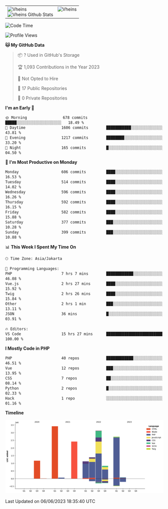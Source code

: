 <table>
  <tr>
    <td valign="top">
      <img src="https://github-readme-streak-stats.herokuapp.com/?user=Vheins&" alt="Vheins" /><br/>
      <img src="https://github-readme-stats.vercel.app/api?username=vheins&count_private=true&show_icons=true" alt="Vheins Github Stats">
    </td>
    <td valign="top">
      <img src="https://github-readme-stats.vercel.app/api/top-langs/?username=Vheins&count_private=true" alt="Vheins" /><br/>
    </td>
  </tr>
</table>

<!--START_SECTION:waka-->
![Code Time](http://img.shields.io/badge/Code%20Time-255%20hrs%2017%20mins-blue)

![Profile Views](http://img.shields.io/badge/Profile%20Views-0-blue)

**🐱 My GitHub Data** 

> 📦 ? Used in GitHub's Storage 
 > 
> 🏆 1,093 Contributions in the Year 2023
 > 
> 🚫 Not Opted to Hire
 > 
> 📜 17 Public Repositories 
 > 
> 🔑 0 Private Repositories 
 > 
**I'm an Early 🐤** 

```text
🌞 Morning                678 commits         █████░░░░░░░░░░░░░░░░░░░░   18.49 % 
🌆 Daytime                1606 commits        ███████████░░░░░░░░░░░░░░   43.81 % 
🌃 Evening                1217 commits        ████████░░░░░░░░░░░░░░░░░   33.20 % 
🌙 Night                  165 commits         █░░░░░░░░░░░░░░░░░░░░░░░░   04.50 % 
```
📅 **I'm Most Productive on Monday** 

```text
Monday                   606 commits         ████░░░░░░░░░░░░░░░░░░░░░   16.53 % 
Tuesday                  514 commits         ████░░░░░░░░░░░░░░░░░░░░░   14.02 % 
Wednesday                596 commits         ████░░░░░░░░░░░░░░░░░░░░░   16.26 % 
Thursday                 592 commits         ████░░░░░░░░░░░░░░░░░░░░░   16.15 % 
Friday                   582 commits         ████░░░░░░░░░░░░░░░░░░░░░   15.88 % 
Saturday                 377 commits         ███░░░░░░░░░░░░░░░░░░░░░░   10.28 % 
Sunday                   399 commits         ███░░░░░░░░░░░░░░░░░░░░░░   10.88 % 
```


📊 **This Week I Spent My Time On** 

```text
🕑︎ Time Zone: Asia/Jakarta

💬 Programming Languages: 
PHP                      7 hrs 7 mins        ████████████░░░░░░░░░░░░░   46.08 % 
Vue.js                   2 hrs 27 mins       ████░░░░░░░░░░░░░░░░░░░░░   15.92 % 
Twig                     2 hrs 26 mins       ████░░░░░░░░░░░░░░░░░░░░░   15.84 % 
Other                    2 hrs 1 min         ███░░░░░░░░░░░░░░░░░░░░░░   13.11 % 
JSON                     36 mins             █░░░░░░░░░░░░░░░░░░░░░░░░   03.91 % 

🔥 Editors: 
VS Code                  15 hrs 27 mins      █████████████████████████   100.00 % 
```

**I Mostly Code in PHP** 

```text
PHP                      40 repos            ████████████░░░░░░░░░░░░░   46.51 % 
Vue                      12 repos            ███░░░░░░░░░░░░░░░░░░░░░░   13.95 % 
CSS                      7 repos             ██░░░░░░░░░░░░░░░░░░░░░░░   08.14 % 
Python                   2 repos             █░░░░░░░░░░░░░░░░░░░░░░░░   02.33 % 
Hack                     1 repo              ░░░░░░░░░░░░░░░░░░░░░░░░░   01.16 % 
```



**Timeline**

![Lines of Code chart](https://raw.githubusercontent.com/vheins/vheins/main/assets/bar_graph.png)


 Last Updated on 06/06/2023 18:35:40 UTC
<!--END_SECTION:waka-->
